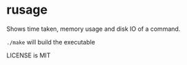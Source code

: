 rusage
======
Shows time taken, memory usage and disk IO of a command.

`./make` will build the executable

LICENSE is MIT
